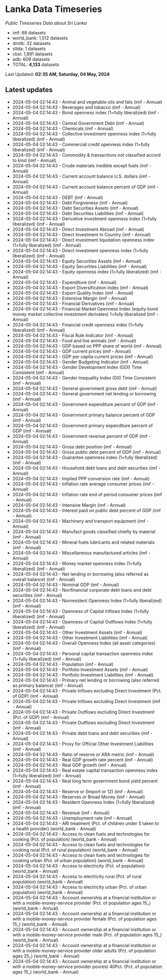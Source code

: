 # Lanka Data Timeseries
*Public Timeseries Data about Sri Lanka*

* imf: 88 datasets
* world_bank: 1,512 datasets
* dmtlk: 32 datasets
* sltda: 1 datasets
* cbsl: 1,891 datasets
* adb: 609 datasets
* TOTAL: **4,133** datasets

Last Updated: **02:35 AM, Saturday, 04 May, 2024**

## Latest updates

* 2024-05-04 02:14:43 - Animal and vegetable oils and fats (imf - Annual)
* 2024-05-04 02:14:43 - Beverages and tobacco (imf - Annual)
* 2024-05-04 02:14:43 - Bond openness index (1=fully liberalized) (imf - Annual)
* 2024-05-04 02:14:43 - Central Government Debt (imf - Annual)
* 2024-05-04 02:14:43 - Chemicals (imf - Annual)
* 2024-05-04 02:14:43 - Collective investment openness index (1=fully liberalized) (imf - Annual)
* 2024-05-04 02:14:43 - Commercial credit openness index (1=fully liberalized) (imf - Annual)
* 2024-05-04 02:14:43 - Commodity & transactions not classified accord to kind (imf - Annual)
* 2024-05-04 02:14:43 - Crude materials inedible except fuels (imf - Annual)
* 2024-05-04 02:14:43 - Current account balance U.S. dollars (imf - Annual)
* 2024-05-04 02:14:43 - Current account balance percent of GDP (imf - Annual)
* 2024-05-04 02:14:43 - DEBT (imf - Annual)
* 2024-05-04 02:14:43 - Debt Forgiveness (imf - Annual)
* 2024-05-04 02:14:43 - Debt Securities Assets (imf - Annual)
* 2024-05-04 02:14:43 - Debt Securities Liabilities (imf - Annual)
* 2024-05-04 02:14:43 - Derivative investment openness index (1=fully liberalized) (imf - Annual)
* 2024-05-04 02:14:43 - Direct Investment Abroad (imf - Annual)
* 2024-05-04 02:14:43 - Direct Investment In Country (imf - Annual)
* 2024-05-04 02:14:43 - Direct investment liquidation openness index (1=fully liberalized) (imf - Annual)
* 2024-05-04 02:14:43 - Direct investment openness index (1=fully liberalized) (imf - Annual)
* 2024-05-04 02:14:43 - Equity Securities Assets (imf - Annual)
* 2024-05-04 02:14:43 - Equity Securities Liabilities (imf - Annual)
* 2024-05-04 02:14:43 - Equity openness index (1=fully liberalized) (imf - Annual)
* 2024-05-04 02:14:43 - Expenditure (imf - Annual)
* 2024-05-04 02:14:43 - Export Diversification Index (imf - Annual)
* 2024-05-04 02:14:43 - Export Quality Index (imf - Annual)
* 2024-05-04 02:14:43 - Extensive Margin (imf - Annual)
* 2024-05-04 02:14:43 - Financial Derivatives (imf - Annual)
* 2024-05-04 02:14:43 - Financial Market Openness Index (equity bond money market collective investment derivates) 1=fully liberalized (imf - Annual)
* 2024-05-04 02:14:43 - Financial credit openness index (1=fully liberalized) (imf - Annual)
* 2024-05-04 02:14:43 - Fiscal Rule Indicator (imf - Annual)
* 2024-05-04 02:14:43 - Food and live animals (imf - Annual)
* 2024-05-04 02:14:43 - GDP based on PPP share of world (imf - Annual)
* 2024-05-04 02:14:43 - GDP current prices (imf - Annual)
* 2024-05-04 02:14:43 - GDP per capita current prices (imf - Annual)
* 2024-05-04 02:14:43 - Gender Budgeting Indicator (imf - Annual)
* 2024-05-04 02:14:43 - Gender Development Index (GDI) Time Consistent (imf - Annual)
* 2024-05-04 02:14:43 - Gender Inequality Index (GII) Time Consistent (imf - Annual)
* 2024-05-04 02:14:43 - General government gross debt (imf - Annual)
* 2024-05-04 02:14:43 - General government net lending or borrowing (imf - Annual)
* 2024-05-04 02:14:43 - Government expenditure percent of GDP (imf - Annual)
* 2024-05-04 02:14:43 - Government primary balance percent of GDP (imf - Annual)
* 2024-05-04 02:14:43 - Government primary expenditure percent of GDP (imf - Annual)
* 2024-05-04 02:14:43 - Government revenue percent of GDP (imf - Annual)
* 2024-05-04 02:14:43 - Gross debt position (imf - Annual)
* 2024-05-04 02:14:43 - Gross public debt percent of GDP (imf - Annual)
* 2024-05-04 02:14:43 - Guarantee openness index (1=fully liberalized) (imf - Annual)
* 2024-05-04 02:14:43 - Household debt loans and debt securities (imf - Annual)
* 2024-05-04 02:14:43 - Implied PPP conversion rate (imf - Annual)
* 2024-05-04 02:14:43 - Inflation rate average consumer prices (imf - Annual)
* 2024-05-04 02:14:43 - Inflation rate end of period consumer prices (imf - Annual)
* 2024-05-04 02:14:43 - Intensive Margin (imf - Annual)
* 2024-05-04 02:14:43 - Interest paid on public debt percent of GDP (imf - Annual)
* 2024-05-04 02:14:43 - Machinery and transport equipment (imf - Annual)
* 2024-05-04 02:14:43 - Manufact goods classified chiefly by material (imf - Annual)
* 2024-05-04 02:14:43 - Mineral fuels lubricants and related materials (imf - Annual)
* 2024-05-04 02:14:43 - Miscellaneous manufactured articles (imf - Annual)
* 2024-05-04 02:14:43 - Money market openness index (1=fully liberalized) (imf - Annual)
* 2024-05-04 02:14:43 - Net lending or borrowing (also referred as overall balance) (imf - Annual)
* 2024-05-04 02:14:43 - Nominal GDP (imf - Annual)
* 2024-05-04 02:14:43 - Nonfinancial corporate debt loans and debt securities (imf - Annual)
* 2024-05-04 02:14:43 - Nonresident Openness Index (1=fully liberalized) (imf - Annual)
* 2024-05-04 02:14:43 - Openness of Capital Inflows Index (1=fully liberalized) (imf - Annual)
* 2024-05-04 02:14:43 - Openness of Capital Outflows Index (1=fully liberalized) (imf - Annual)
* 2024-05-04 02:14:43 - Other Investment Assets (imf - Annual)
* 2024-05-04 02:14:43 - Other Investment Liabilities (imf - Annual)
* 2024-05-04 02:14:43 - Overall Openness Index (all asset categories) (imf - Annual)
* 2024-05-04 02:14:43 - Personal capital transaction openness index (1=fully liberalized) (imf - Annual)
* 2024-05-04 02:14:43 - Population (imf - Annual)
* 2024-05-04 02:14:43 - Portfolio Investment Assets (imf - Annual)
* 2024-05-04 02:14:43 - Portfolio Investment Liabilities (imf - Annual)
* 2024-05-04 02:14:43 - Primary net lending or borrowing (also referred as primary balance) (imf - Annual)
* 2024-05-04 02:14:43 - Private Inflows excluding Direct Investment (Pct. of GDP) (imf - Annual)
* 2024-05-04 02:14:43 - Private Inflows excluding Direct Investment (imf - Annual)
* 2024-05-04 02:14:43 - Private Outflows excluding Direct Investment (Pct. of GDP) (imf - Annual)
* 2024-05-04 02:14:43 - Private Outflows excluding Direct Investment (imf - Annual)
* 2024-05-04 02:14:43 - Private debt loans and debt securities (imf - Annual)
* 2024-05-04 02:14:43 - Proxy for Official Other Investment Liabilities (imf - Annual)
* 2024-05-04 02:14:43 - Ratio of reserve or ARA metric (imf - Annual)
* 2024-05-04 02:14:43 - Real GDP growth rate percent (imf - Annual)
* 2024-05-04 02:14:43 - Real GDP growth (imf - Annual)
* 2024-05-04 02:14:43 - Real estate capital transaction openness index (1=fully liberalized) (imf - Annual)
* 2024-05-04 02:14:43 - Real long term government bond yield percent (imf - Annual)
* 2024-05-04 02:14:43 - Reserve or (Import or 12) (imf - Annual)
* 2024-05-04 02:14:43 - Reserves or Broad Money (imf - Annual)
* 2024-05-04 02:14:43 - Resident Openness Index (1=fully liberalized) (imf - Annual)
* 2024-05-04 02:14:43 - Revenue (imf - Annual)
* 2024-05-04 02:14:43 - Unemployment rate (imf - Annual)
* 2024-05-04 02:14:43 - ARI treatment (Pct. of children under 5 taken to a health provider) (world_bank - Annual)
* 2024-05-04 02:14:43 - Access to clean fuels and technologies for cooking (Pct. of population) (world_bank - Annual)
* 2024-05-04 02:14:43 - Access to clean fuels and technologies for cooking rural (Pct. of rural population) (world_bank - Annual)
* 2024-05-04 02:14:43 - Access to clean fuels and technologies for cooking urban (Pct. of urban population) (world_bank - Annual)
* 2024-05-04 02:14:43 - Access to electricity (Pct. of population) (world_bank - Annual)
* 2024-05-04 02:14:43 - Access to electricity rural (Pct. of rural population) (world_bank - Annual)
* 2024-05-04 02:14:43 - Access to electricity urban (Pct. of urban population) (world_bank - Annual)
* 2024-05-04 02:14:43 - Account ownership at a financial institution or with a mobile-money-service provider (Pct. of population ages 15_) (world_bank - Annual)
* 2024-05-04 02:14:43 - Account ownership at a financial institution or with a mobile-money-service provider female (Pct. of population ages 15_) (world_bank - Annual)
* 2024-05-04 02:14:43 - Account ownership at a financial institution or with a mobile-money-service provider male (Pct. of population ages 15_) (world_bank - Annual)
* 2024-05-04 02:14:43 - Account ownership at a financial institution or with a mobile-money-service provider older adults (Pct. of population ages 25_) (world_bank - Annual)
* 2024-05-04 02:14:43 - Account ownership at a financial institution or with a mobile-money-service provider poorest 40Pct. (Pct. of population ages 15_) (world_bank - Annual)